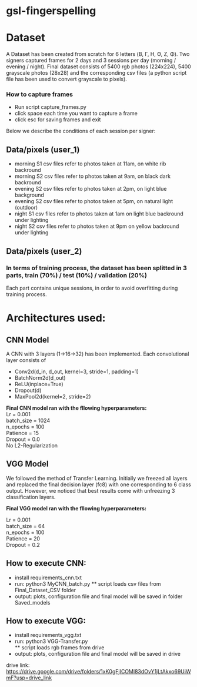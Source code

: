 # gsl-fingerspelling

# Dataset
A Dataset has been created from scratch for 6 letters (Β, Γ, Η, Θ, Ζ, Φ). Two signers captured frames for 2 days and 3 sessions per day (morning / evening / night). Final dataset consists of 5400 rgb photos (224x224), 5400 grayscale photos (28x28) and the corresponding csv files (a python script file has been used to convert grayscale to pixels). 

### How to capture frames
- Run script capture_frames.py
- click space each time you want to capture a frame
- click esc for saving frames and exit

Below we describe the conditions of each session per signer:

## Data/pixels (user_1)
- morning S1 csv files refer to photos taken at 11am, on white rib backround
- morning S2 csv files refer to photos taken at 9am, on black dark backround
- evening S2 csv files refer to photos taken at 2pm, on light blue background
- evening S2 csv files refer to photos taken at 5pm, on natural light (outdoor)
- night S1 csv files refer to photos taken at 1am on light blue backround under lighting
- night S2 csv files refer to photos taken at 9pm on yellow backround under lighting

## Data/pixels (user_2)


### In terms of training process, the dataset has been splitted in 3 parts, train (70%) / test (10%) / validation (20%)
Each part contains unique sessions, in order to avoid overfitting during training process.



# Architectures used:

## CNN Model
A CNN with 3 layers (1->16->32) has been implemented. Each convolutional layer consists of
- Conv2d(d_in, d_out, kernel=3, stride=1, padding=1)
- BatchNorm2d(d_out)
- ReLU(inplace=True)
- Dropout(d)
- MaxPool2d(kernel=2, stride=2)

**Final CNN model ran with the fllowing hyperparameters:**  
Lr = 0.001  
batch_size = 1024  
n_epochs = 100  
Patience = 15  
Dropout = 0.0  
No L2-Regularization  


## VGG Model
We followed the method of Transfer Learning. Initially we freezed all layers and replaced the final decision layer (fc8) with one corresponding to 6 class output. However, we noticed that best results come with unfreezing 3 classification layers.

**Final VGG model ran with the fllowing hyperparameters:**

Lr = 0.001  
batch_size = 64  
n_epochs = 100  
Patience = 20  
Dropout = 0.2  


## How to execute CNN:

- install requirements_cnn.txt
- run: python3 MyCNN_batch.py
  ** script loads csv files from Final_Dataset_CSV folder
- output: plots, configuration file and final model will be saved in folder Saved_models

  
## How to execute VGG:

- install requirements_vgg.txt
- run: python3 VGG-Transfer.py  
  ** script loads rgb frames from drive
- output: plots, configuration file and final model will be saved in drive

drive link: https://drive.google.com/drive/folders/1xK0gFjICOMl83dOvY1jLtAkxo69UiWmF?usp=drive_link


